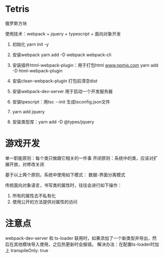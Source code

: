 # Tetris
俄罗斯方块

使用技术：webpack + jquery + typescript + 面向对象开发

1. 初始化
yarn init -y

2. 安装webpack
yarn add -D webpack webpack-cli

3. 安装插件html-webpack-plugin：用于打包html  www.npmjs.com
yarn add -D html-webpack-plugin

4. 安装clean-webpack-plugin
打包前清空dist

5. 安装webpack-dev-server
用于启动一个开发服务器

6. 安装tpescript：用tsc --init 生成tsconfig.json文件

7. yarn add jquery

8. 安装类型库：yarn add -D @types/jquery

# 游戏开发

单一职能原则：每个类只做跟它相关的一件事
开闭原则：系统中的类，应该对扩展开放，对修改关闭

基于以上两个原则，系统中使用如下模式：
数据-界面分离模式

传统面向对象语言，书写类的属性时，往往会进行如下操作：

1. 所有的属性去不私有化
2. 使用公开的方法提供对属性的访问

# 注意点
webpack-dev-server 和 ts-loader 联用时，如果添加了一个新类型并导出，然后在其他模块导入使用，之后热更新时会报错。
解决办法：在配置ts-loader时加上 transpileOnly: true
